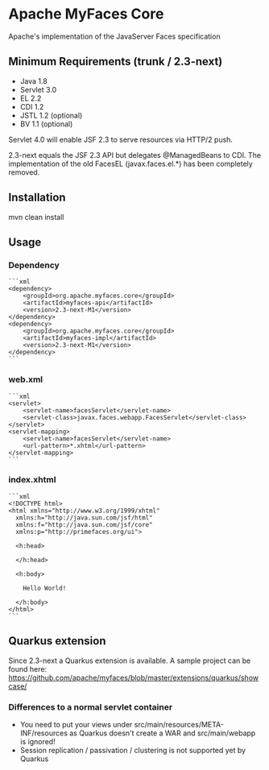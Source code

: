 # Apache MyFaces Core

Apache's implementation of the JavaServer Faces specification 

## Minimum Requirements (trunk / 2.3-next)

- Java 1.8
- Servlet 3.0
- EL 2.2
- CDI 1.2
- JSTL 1.2 (optional)
- BV 1.1 (optional)

Servlet 4.0 will enable JSF 2.3 to serve resources via HTTP/2 push.   

2.3-next equals the JSF 2.3 API but delegates @ManagedBeans to CDI. The implementation of the old FacesEL (javax.faces.el.*) has been completely removed.

## Installation

mvn clean install

## Usage

### Dependency
    ```xml
    <dependency>
        <groupId>org.apache.myfaces.core</groupId>
        <artifactId>myfaces-api</artifactId>
        <version>2.3-next-M1</version>
    </dependency>
    <dependency>
        <groupId>org.apache.myfaces.core</groupId>
        <artifactId>myfaces-impl</artifactId>
        <version>2.3-next-M1</version>
    </dependency>
    ```

### web.xml
    ```xml
    <servlet>
        <servlet-name>facesServlet</servlet-name>
        <servlet-class>javax.faces.webapp.FacesServlet</servlet-class>
    </servlet>
    <servlet-mapping>
        <servlet-name>facesServlet</servlet-name>
        <url-pattern>*.xhtml</url-pattern>
    </servlet-mapping>
    ```

### index.xhtml
    ```xml
    <!DOCTYPE html>
    <html xmlns="http://www.w3.org/1999/xhtml"
      xmlns:h="http://java.sun.com/jsf/html"
      xmlns:f="http://java.sun.com/jsf/core"
      xmlns:p="http://primefaces.org/ui">

      <h:head>

      </h:head>

      <h:body>

        Hello World!

      </h:body>
    </html>
    ```

## Quarkus extension

Since 2.3-next a Quarkus extension is available. A sample project can be found here: https://github.com/apache/myfaces/blob/master/extensions/quarkus/showcase/  


### Differences to a normal servlet container
- You need to put your views under src/main/resources/META-INF/resources as Quarkus doesn't create a WAR and src/main/webapp is ignored!
- Session replication / passivation / clustering is not supported yet by Quarkus
